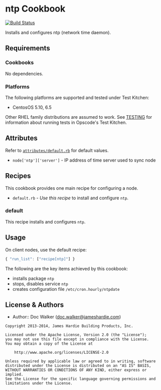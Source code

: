 ntp Cookbook
============
[![Build Status](https://travis-ci.org/jhx/cookbook-ntp.png?branch=master)](https://travis-ci.org/jhx/cookbook-ntp)

Installs and configures ntp (network time daemon).


Requirements
------------
### Cookbooks
No dependencies.

### Platforms
The following platforms are supported and tested under Test Kitchen:

- CentosOS 5.10, 6.5

Other RHEL family distributions are assumed to work. See [TESTING](TESTING.md) for information about running tests in Opscode's Test Kitchen.


Attributes
----------
Refer to [`attributes/default.rb`](attributes/default.rb) for default values.

- `node['ntp']['server']` - IP address of time server used to sync node


Recipes
-------
This cookbook provides one main recipe for configuring a node.

- `default.rb` - *Use this recipe* to install and configure `ntp`.

### default
This recipe installs and configures `ntp`.


Usage
-----
On client nodes, use the default recipe:

````javascript
{ "run_list": ["recipe[ntp]"] }
````

The following are the key items achieved by this cookbook:

- installs package `ntp`
- stops, disables service `ntp`
- creates configuration file `/etc/cron.hourly/ntpdate`


License & Authors
-----------------
- Author:: Doc Walker (<doc.walker@jameshardie.com>)

````text
Copyright 2013-2014, James Hardie Building Products, Inc.

Licensed under the Apache License, Version 2.0 (the "License");
you may not use this file except in compliance with the License.
You may obtain a copy of the License at

    http://www.apache.org/licenses/LICENSE-2.0

Unless required by applicable law or agreed to in writing, software
distributed under the License is distributed on an "AS IS" BASIS,
WITHOUT WARRANTIES OR CONDITIONS OF ANY KIND, either express or implied.
See the License for the specific language governing permissions and
limitations under the License.
````
